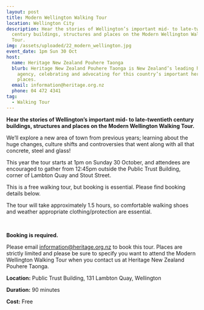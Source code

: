 ```yaml
---
layout: post
title: Modern Wellington Walking Tour
location: Wellington City
description: Hear the stories of Wellington’s important mid- to late-twentieth
  century buildings, structures and places on the Modern Wellington Walking
  Tour.
img: /assets/uploaded/22_modern_wellington.jpg
event_date: 1pm Sun 30 Oct
host:
  name: Heritage New Zealand Pouhere Taonga
  blurb: Heritage New Zealand Pouhere Taonga is New Zealand’s leading heritage
    agency, celebrating and advocating for this country’s important heritage
    places.
  email: information@heritage.org.nz
  phone: 04 472 4341
tag:
  - Walking Tour
---
```

**Hear the stories of Wellington’s important mid- to late-twentieth century buildings, structures and places on the Modern Wellington Walking Tour.**

We’ll explore a new area of town from previous years; learning about the huge changes, culture shifts and controversies that went along with all that concrete, steel and glass!

This year the tour starts at 1pm on Sunday 30 October, and attendees are encouraged to gather from 12:45pm outside the Public Trust Building, corner of Lambton Quay and Stout Street.

This is a free walking tour, but booking is essential. Please find booking details below.

The tour will take approximately 1.5 hours, so comfortable walking shoes and weather appropriate clothing/protection are essential.

<br>

**Booking is required.**

Please email [information@heritage.org.nz](mailto:information@heritage.org.nz) to book this tour. Places are strictly limited and please be sure to specify you want to attend the Modern Wellington Walking Tour when you contact us at Heritage New Zealand Pouhere Taonga.

**Location:** Public Trust Building, 131 Lambton Quay, Wellington

**Duration:** 90 minutes

**Cost:** Free